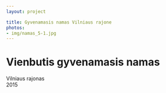 ```yaml
---
layout: project

title: Gyvenamasis namas Vilniaus rajone
photos:
- img/namas_5-1.jpg
---
```

<h1>Vienbutis gyvenamasis namas</h1>
<p>Vilniaus rajonas<br/>2015</p>
